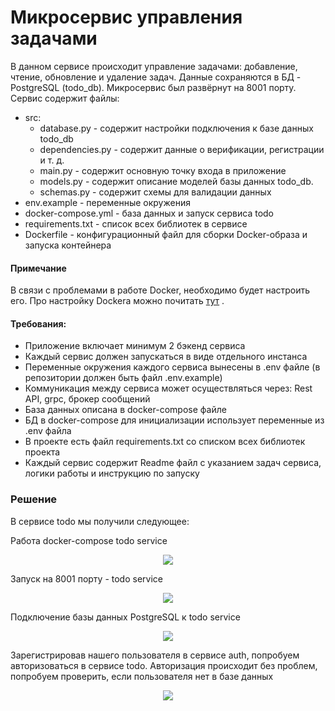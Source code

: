 # Микросервис управления задачами

В данном сервисе происходит управление задачами: добавление, чтение, обновление и удаление задач. Данные сохраняются в БД - PostgreSQL (todo_db). 
Микросервис был развёрнут на 8001 порту. Сервис содержит файлы:

-	src:
     - database.py - содержит настройки подключения к базе данных todo_db
     - dependencies.py - содержит данные о верификации, регистрации и т. д.
     - main.py - содержит основную точку входа в приложение
     - models.py -  содержит описание моделей базы данных todo_db.
     - schemas.py - содержит схемы для валидации данных
-	env.example - переменные окружения
-	docker-compose.yml - база данных и запуск сервиса todo
-	requirements.txt - список всех библиотек в сервисе 
-	Dockerfile - конфигурационный файл для сборки Docker-образа и запуска контейнера


#### Примечание 

В связи с проблемами в работе Docker, необходимо будет настроить его. Про настройку Dockera можно почитать <a href="https://huecker.io/" target="_blank">тут</a> .

#### Требования:
-	Приложение включает минимум 2 бэкенд сервиса
-	Каждый сервис должен запускаться в виде отдельного инстанса
-	Переменные окружения каждого сервиса вынесены в .env файле (в репозитории должен быть файл .env.example)
-	Коммуникация между сервиса может осуществляться через: Rest API, grpc, брокер сообщений 
-	База данных описана в docker-compose файле
-	БД в docker-compose для инициализации использует переменные из .env файла
-	В проекте есть файл requirements.txt со списком всех библиотек проекта
-	Каждый сервис содержит Readme файл с указанием задач сервиса, логики работы и инструкцию по запуску


### Решение

В сервисе todo мы получили следующее:

Работа docker-compose todo service
<p align="center">
  <img src="https://github.com/hanz0m4/microservice/assets/166024789/77977b17-96b6-4669-a2c6-de2da130a3ad">
</p>


Запуск на 8001 порту - todo service
<p align="center">
  <img src="https://github.com/hanz0m4/microservice/assets/166024789/d051ecc1-9cff-4cd8-9da8-94eec4829ade">
</p>


Подключение базы данных PostgreSQL к todo service

<p align="center">
  <img src="https://github.com/hanz0m4/microservice/assets/166024789/82d24309-e2de-40a8-ad6c-28c208b6998d">
</p>


Зарегистрировав нашего пользователя в сервисе auth, попробуем авторизоваться в сервисе todo. Авторизация происходит без проблем, попробуем проверить, если пользователя нет в базе данных

<p align="center">
  <img src="https://github.com/hanz0m4/microservice/assets/166024789/82d24309-e2de-40a8-ad6c-28c208b6998d">
</p>

